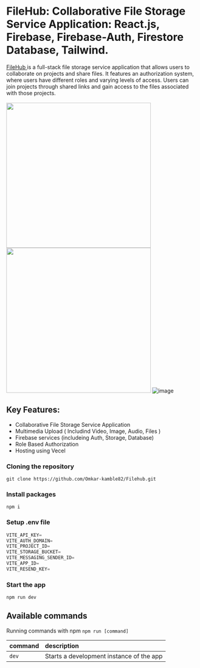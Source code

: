 # FileHub: Collaborative File Storage Service Application: React.js, Firebase, Firebase-Auth, Firestore Database,  Tailwind.


<a href="https://filehub-gamma.vercel.app/">FileHub </a> is a full-stack file storage service application that allows users to collaborate on projects and share files. It features an authorization system, where users have different roles and varying levels of access. Users can join projects through shared links and gain access to the files associated with those projects.
<br/>
<br/>
<img src="https://github.com/user-attachments/assets/5d6b6a4e-a0a8-487e-b2b6-c2d0d3df85f1" width="380px"/>
<img src="https://github.com/user-attachments/assets/26f6a202-833c-4d86-901e-54c3774ba2e7" width="380px"/>
![image](https://github.com/user-attachments/assets/1215e66e-70ea-419d-aeba-da51817da691)

<h2>Key Features:</h2>

- Collaborative File Storage Service Application
- Multimedia Upload ( Includind Video, Image, Audio, Files )
- Firebase services (includeing Auth, Storage, Database)
- Role Based Authorization
- Hosting using Vecel

### Cloning the repository

```shell
git clone https://github.com/Omkar-kamble82/Filehub.git
```

### Install packages

```shell
npm i
```

### Setup .env file


```js
VITE_API_KEY=
VITE_AUTH_DOMAIN=
VITE_PROJECT_ID=
VITE_STORAGE_BUCKET=
VITE_MESSAGING_SENDER_ID=
VITE_APP_ID=
VITE_RESEND_KEY=
```


### Start the app

```shell
npm run dev
```


## Available commands

Running commands with npm `npm run [command]`

| command         | description                              |
| :-------------- | :--------------------------------------- |
| `dev`           | Starts a development instance of the app |
